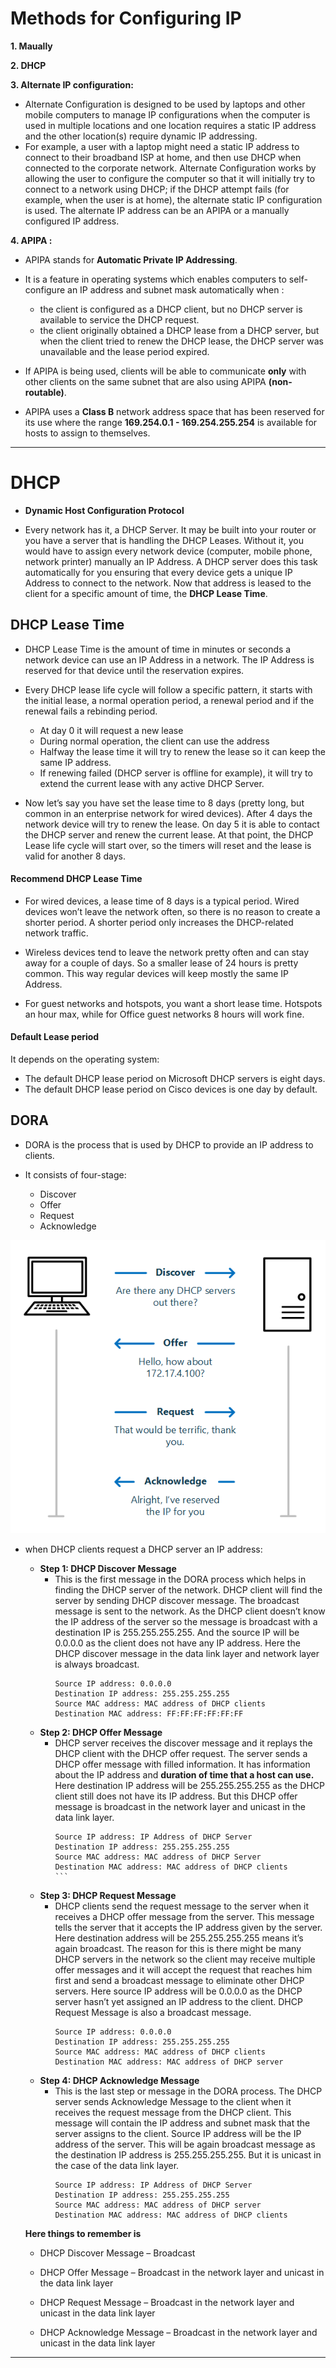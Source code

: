 # Methods for Configuring IP

**1. Maually**

**2. DHCP**

**3. Alternate IP configuration:**

   - Alternate Configuration is designed to be used by laptops and other mobile computers to manage IP configurations when the computer is used in multiple locations and one location requires a static IP address and the other location(s) require dynamic IP addressing.
   - For example, a user with a laptop might need a static IP address to connect to their broadband ISP at home, and then use DHCP when connected to the corporate network. Alternate Configuration works by allowing the user to configure the computer so that it will initially try to connect to a network using DHCP; if the DHCP attempt fails (for example, when the user is at home), the alternate static IP configuration is used. The alternate IP address can be an APIPA or a manually configured IP address.
   
**4. APIPA :**

   - APIPA stands for **Automatic Private IP Addressing**.
   - It is a feature in operating systems which enables computers to self-configure an IP address and subnet mask automatically when :
   
      - the client is configured as a DHCP client, but no DHCP server is available to service the DHCP request.
      - the client originally obtained a DHCP lease from a DHCP server, but when the client tried to renew the DHCP lease, the DHCP server was unavailable and the lease period expired.  
         
   - If APIPA is being used, clients will be able to communicate **only** with other clients on the same subnet that are also using APIPA **(non-routable)**.  
   - APIPA uses a **Class B** network address space that has been reserved for its use where the range **169.254.0.1 - 169.254.255.254** is available for hosts to assign to themselves.

----------------------------------------------------------------------------------

# DHCP

- **Dynamic Host Configuration Protocol** 

- Every network has it, a DHCP Server. It may be built into your router or you have a server that is handling the DHCP Leases. Without it, you would have to assign every network device (computer, mobile phone, network printer) manually an IP Address. A DHCP server does this task automatically for you ensuring that every device gets a unique IP Address to connect to the network. Now that address is leased to the client for a specific amount of time, the **DHCP Lease Time**.

## DHCP Lease Time

- DHCP Lease Time is the amount of time in minutes or seconds a network device can use an IP Address in a network. The IP Address is reserved for that device until the reservation expires.

- Every DHCP lease life cycle will follow a specific pattern, it starts with the initial lease, a normal operation period, a renewal period and if the renewal fails a rebinding period.

    - At day 0 it will request a new lease
    - During normal operation, the client can use the address
    - Halfway the lease time it will try to renew the lease so it can keep the same IP address.
    - If renewing failed (DHCP server is offline for example), it will try to extend the current lease with any active DHCP Server.

- Now let’s say you have set the lease time to 8 days (pretty long, but common in an enterprise network for wired devices). After 4 days the network device will try to renew the lease. On day 5 it is able to contact the DHCP server and renew the current lease. At that point, the DHCP Lease life cycle will start over, so the timers will reset and the lease is valid for another 8 days.


#### Recommend DHCP Lease Time

- For wired devices, a lease time of 8 days is a typical period. Wired devices won’t leave the network often, so there is no reason to create a shorter period. A shorter period only increases the DHCP-related network traffic.

- Wireless devices tend to leave the network pretty often and can stay away for a couple of days. So a smaller lease of 24 hours is pretty common. This way regular devices will keep mostly the same IP Address.

- For guest networks and hotspots, you want a short lease time. Hotspots an hour max, while for Office guest networks 8 hours will work fine.


#### Default Lease period

It depends on the operating system:

- The default DHCP lease period on Microsoft DHCP servers is eight days.
- The default DHCP lease period on Cisco devices is one day by default.

## DORA

- DORA is the process that is used by DHCP to provide an IP address to clients.

- It consists of four-stage:
   - Discover
   - Offer
   - Request
   - Acknowledge

![DORA](imgs/DORA.png)

- when DHCP clients request a DHCP server an IP address:
     - **Step 1: DHCP Discover Message**
         - This is the first message in the DORA process which helps in finding the DHCP server of the network. DHCP client will find the server by sending DHCP discover message. The broadcast message is sent to the network. As the DHCP client doesn’t know the IP address of the server so the message is broadcast with a destination IP is 255.255.255.255. And the source IP will be 0.0.0.0 as the client does not have any IP address. Here the DHCP discover message in the data link layer and network layer is always broadcast. 
            ```
            Source IP address: 0.0.0.0  
            Destination IP address: 255.255.255.255
            Source MAC address: MAC address of DHCP clients
            Destination MAC address: FF:FF:FF:FF:FF:FF
            ```
     - **Step 2: DHCP Offer Message**
         - DHCP server receives the discover message and it replays the DHCP client with the DHCP offer request. The server sends a DHCP offer message with filled information. It has information about the IP address and **duration of time that a host can use.** Here destination IP address will be 255.255.255.255 as the DHCP client still does not have its IP address. But this DHCP offer message is broadcast in the network layer and unicast in the data link layer. 
           ````
           Source IP address: IP Address of DHCP Server
           Destination IP address: 255.255.255.255
           Source MAC address: MAC address of DHCP Server
           Destination MAC address: MAC address of DHCP clients
           ```
     - **Step 3: DHCP Request Message**
        - DHCP clients send the request message to the server when it receives a DHCP offer message from the server. This message tells the server that it accepts the IP address given by the server. Here destination address will be 255.255.255.255 means it’s again broadcast. The reason for this is there might be many DHCP servers in the network so the client may receive multiple offer messages and it will accept the request that reaches him first and send a broadcast message to eliminate other DHCP servers. Here source IP address will be 0.0.0.0 as the DHCP server hasn’t yet assigned an IP address to the client. DHCP Request Message is also a broadcast message.
          ```
          Source IP address: 0.0.0.0
          Destination IP address: 255.255.255.255
          Source MAC address: MAC address of DHCP clients
          Destination MAC address: MAC address of DHCP server
          ```
    - **Step 4: DHCP Acknowledge Message**
        - This is the last step or message in the DORA process. The DHCP server sends Acknowledge Message to the client when it receives the request message from the DHCP client. This message will contain the IP address and subnet mask that the server assigns to the client. Source IP address will be the IP address of the server. This will be again broadcast message as the destination IP address is 255.255.255.255. But it is unicast in the case of the data link layer. 
           ```
           Source IP address: IP Address of DHCP Server
           Destination IP address: 255.255.255.255
           Source MAC address: MAC address of DHCP server
           Destination MAC address: MAC address of DHCP clients
           ```
           
   **Here things to remember is** 
      
   - DHCP Discover Message – Broadcast
      
   - DHCP Offer Message – Broadcast in the network layer and unicast in the data link layer
      
   - DHCP Request Message – Broadcast in the network layer and unicast in the data link layer
      
   - DHCP Acknowledge Message – Broadcast in the network layer and unicast in the data link layer

--------------------------------------
